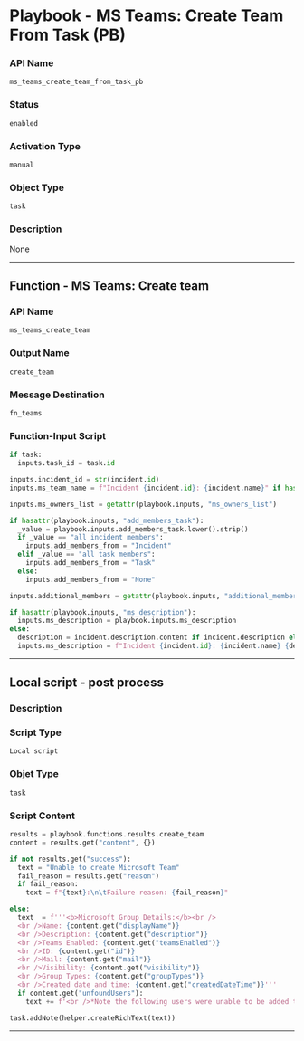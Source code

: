 <!--
    DO NOT MANUALLY EDIT THIS FILE
    THIS FILE IS AUTOMATICALLY GENERATED WITH resilient-sdk codegen
    Generated with resilient-sdk v49.0.4368
-->

# Playbook - MS Teams: Create Team From Task (PB)

### API Name
`ms_teams_create_team_from_task_pb`

### Status
`enabled`

### Activation Type
`manual`

### Object Type
`task`

### Description
None


---
## Function - MS Teams: Create team

### API Name
`ms_teams_create_team`

### Output Name
`create_team`

### Message Destination
`fn_teams`

### Function-Input Script
```python
if task:
  inputs.task_id = task.id

inputs.incident_id = str(incident.id)
inputs.ms_team_name = f"Incident {incident.id}: {incident.name}" if hasattr(playbook.inputs, "ms_team_name") else playbook.inputs.ms_team_name

inputs.ms_owners_list = getattr(playbook.inputs, "ms_owners_list")

if hasattr(playbook.inputs, "add_members_task"):
  _value = playbook.inputs.add_members_task.lower().strip()
  if _value == "all incident members":
    inputs.add_members_from = "Incident"
  elif _value == "all task members":
    inputs.add_members_from = "Task"
  else:
    inputs.add_members_from = "None"

inputs.additional_members = getattr(playbook.inputs, "additional_members", {"content": ""}).content

if hasattr(playbook.inputs, "ms_description"):
  inputs.ms_description = playbook.inputs.ms_description
else:
  description = incident.description.content if incident.description else ""
  inputs.ms_description = f"Incident {incident.id}: {incident.name} {description}"
```

---

## Local script - post process

### Description


### Script Type
`Local script`

### Objet Type
`task`

### Script Content
```python
results = playbook.functions.results.create_team
content = results.get("content", {})

if not results.get("success"):
  text = "Unable to create Microsoft Team"
  fail_reason = results.get("reason")
  if fail_reason:
    text = f"{text}:\n\tFailure reason: {fail_reason}"

else:
  text  = f'''<b>Microsoft Group Details:</b><br />
  <br />Name: {content.get("displayName")}
  <br />Description: {content.get("description")}
  <br />Teams Enabled: {content.get("teamsEnabled")}
  <br />ID: {content.get("id")}
  <br />Mail: {content.get("mail")}
  <br />Visibility: {content.get("visibility")}
  <br />Group Types: {content.get("groupTypes")}
  <br />Created date and time: {content.get("createdDateTime")}'''
  if content.get("unfoundUsers"):
    text += f'<br />*Note the following users were unable to be added to the group: {content.get("unfoundUsers")}'

task.addNote(helper.createRichText(text))
```

---
